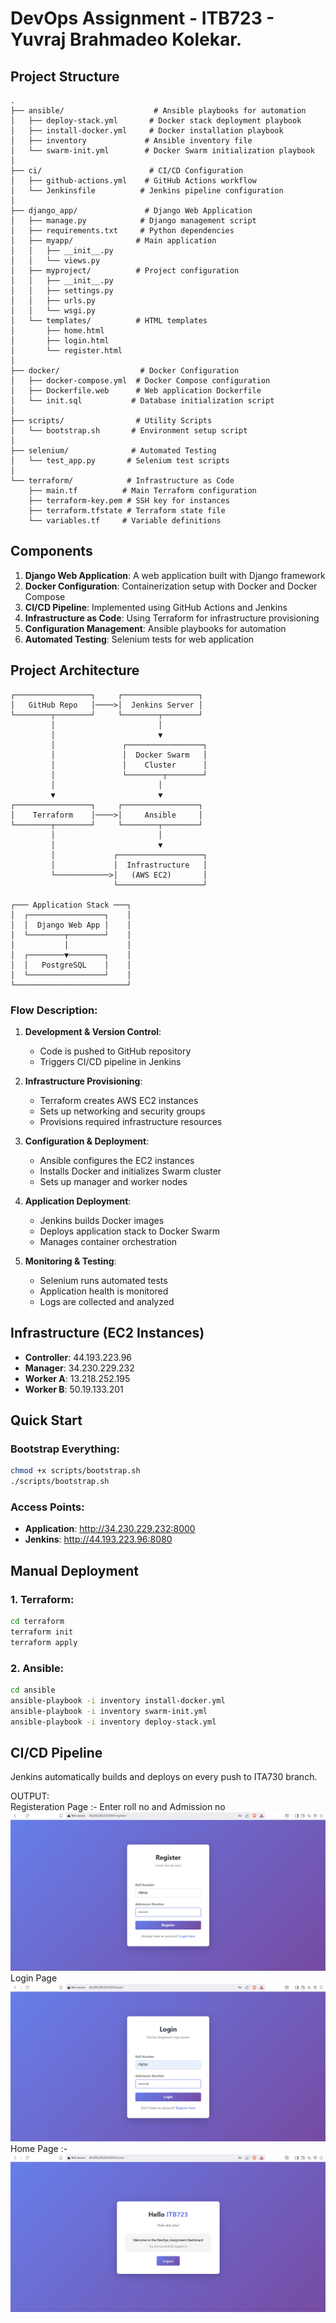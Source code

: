 # DevOps Assignment - ITB723 - Yuvraj Brahmadeo Kolekar.
## Project Structure

```
.
├── ansible/                    # Ansible playbooks for automation
│   ├── deploy-stack.yml       # Docker stack deployment playbook
│   ├── install-docker.yml     # Docker installation playbook
│   ├── inventory             # Ansible inventory file
│   └── swarm-init.yml        # Docker Swarm initialization playbook
│
├── ci/                        # CI/CD Configuration
│   ├── github-actions.yml    # GitHub Actions workflow
│   └── Jenkinsfile          # Jenkins pipeline configuration
│
├── django_app/               # Django Web Application
│   ├── manage.py            # Django management script
│   ├── requirements.txt     # Python dependencies
│   ├── myapp/              # Main application
│   │   ├── __init__.py
│   │   └── views.py
│   ├── myproject/          # Project configuration
│   │   ├── __init__.py
│   │   ├── settings.py
│   │   ├── urls.py
│   │   └── wsgi.py
│   └── templates/          # HTML templates
│       ├── home.html
│       ├── login.html
│       └── register.html
│
├── docker/                  # Docker Configuration
│   ├── docker-compose.yml  # Docker Compose configuration
│   ├── Dockerfile.web      # Web application Dockerfile
│   └── init.sql           # Database initialization script
│
├── scripts/                # Utility Scripts
│   └── bootstrap.sh       # Environment setup script
│
├── selenium/              # Automated Testing
│   └── test_app.py       # Selenium test scripts
│
└── terraform/            # Infrastructure as Code
    ├── main.tf          # Main Terraform configuration
    ├── terraform-key.pem # SSH key for instances
    ├── terraform.tfstate # Terraform state file
    └── variables.tf     # Variable definitions
```

## Components

1. **Django Web Application**: A web application built with Django framework
2. **Docker Configuration**: Containerization setup with Docker and Docker Compose
3. **CI/CD Pipeline**: Implemented using GitHub Actions and Jenkins
4. **Infrastructure as Code**: Using Terraform for infrastructure provisioning
5. **Configuration Management**: Ansible playbooks for automation
6. **Automated Testing**: Selenium tests for web application

## Project Architecture

```
┌─────────────────┐     ┌─────────────────┐
│   GitHub Repo   │────>│  Jenkins Server │
└────────┬────────┘     └────────┬────────┘
         │                       │
         │                       ▼
         │               ┌─────────────────┐
         │               │  Docker Swarm   │
         │               │    Cluster      │
         │               └────────┬────────┘
         │                       │
         ▼                       ▼
┌─────────────────┐     ┌─────────────────┐
│    Terraform    │────>│     Ansible     │
└────────┬────────┘     └────────┬────────┘
         │                       │
         │                       ▼
         │             ┌───────────────────┐
         │             │  Infrastructure   │
         └────────────>│   (AWS EC2)       │
                       └───────────────────┘

┌─── Application Stack ───┐
│  ┌─────────────────┐    │
│  │  Django Web App │    │
│  └────────┬────────┘    │
│           │             │
│  ┌────────▼────────┐    │
│  │   PostgreSQL    │    │
│  └─────────────────┘    │
└─────────────────────────┘
```

### Flow Description:

1. **Development & Version Control**:
   - Code is pushed to GitHub repository
   - Triggers CI/CD pipeline in Jenkins

2. **Infrastructure Provisioning**:
   - Terraform creates AWS EC2 instances
   - Sets up networking and security groups
   - Provisions required infrastructure resources

3. **Configuration & Deployment**:
   - Ansible configures the EC2 instances
   - Installs Docker and initializes Swarm cluster
   - Sets up manager and worker nodes

4. **Application Deployment**:
   - Jenkins builds Docker images
   - Deploys application stack to Docker Swarm
   - Manages container orchestration

5. **Monitoring & Testing**:
   - Selenium runs automated tests
   - Application health is monitored
   - Logs are collected and analyzed
## Infrastructure (EC2 Instances)
- **Controller**: 44.193.223.96
- **Manager**: 34.230.229.232  
- **Worker A**: 13.218.252.195
- **Worker B**: 50.19.133.201

## Quick Start

### Bootstrap Everything:
```bash
chmod +x scripts/bootstrap.sh
./scripts/bootstrap.sh
```

### Access Points:
- **Application**: http://34.230.229.232:8000
- **Jenkins**: http://44.193.223.96:8080

## Manual Deployment

### 1. Terraform:
```bash
cd terraform
terraform init
terraform apply
```

### 2. Ansible:
```bash
cd ansible
ansible-playbook -i inventory install-docker.yml
ansible-playbook -i inventory swarm-init.yml
ansible-playbook -i inventory deploy-stack.yml
```

## CI/CD Pipeline
Jenkins automatically builds and deploys on every push to ITA730 branch.

OUTPUT:<br>
Registeration Page :- Enter roll no and Admission no 
![register page](https://github.com/Yuvrajk111/DevOpsAssign12/blob/main/outputs/Register_Page.png)<br>
Login Page <br>
![Login Page](https://github.com/Yuvrajk111/DevOpsAssign12/blob/main/outputs/Login_Page.png
)<br>
Home Page :-<br>
![Home Page](https://github.com/Yuvrajk111/DevOpsAssign12/blob/main/outputs/Home_Page.png
)
